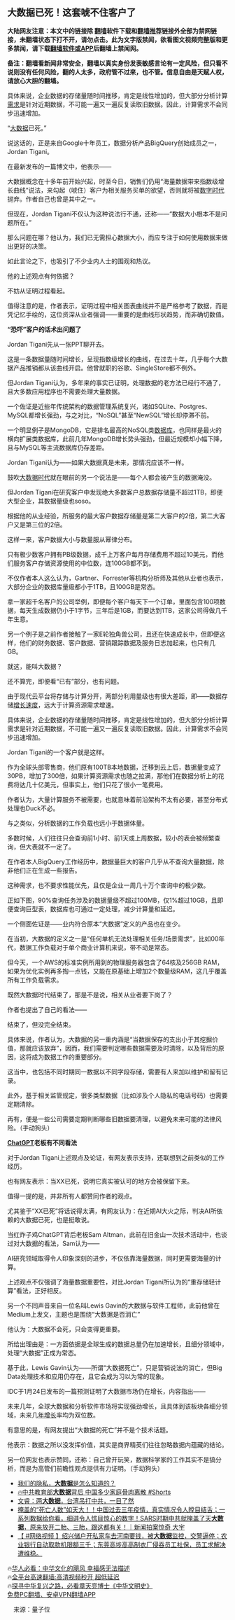  <!-- 面包屑导航 --> <h2>大数据已死！这套唬不住客户了</h2> <p class="notice"><b>大陆网友注意：本文中的链接除 <a href="https://github.com/bannedbook/fanqiang" >翻墙</a>软件下载和<a href="https://github.com/killgcd/justmysocks/blob/master/README.md">翻墙推荐</a>链接外全部为禁网链接，未翻墙状态下打不开，请勿点击。此为文字版禁闻，欲看图文视频完整版和更多禁闻，请下载<a href="https://github.com/bannedbook/fanqiang">翻墙软件或APP</a>后翻墙上禁闻网。</p><p>备注：翻墙看新闻非常安全，翻墙以真实身份发表敏感言论有一定风险，但只看不说则没有任何风险，翻的人太多，政府管不过来，也不管。信息自由是天赋人权，请放心大胆的翻墙。</b></p>  <div class="entry"> <p id="summary">具体来说，企业数据的存储量随时间推移，肯定是线性增加的，但大部分分析计算<a href="https://www.bannedbook.org/bnews/tag/%E9%9C%80%E6%B1%82/" class="st_tag internal_tag" rel="tag" title="标签 需求 下的日志">需求</a>是针对近期数据，不可能一遍又一遍反复读取旧数据。因此，计算需求不会同步迅速增加。</p> <p id="conimg">“<a href="https://www.bannedbook.org/bnews/tag/%e5%a4%a7%e6%95%b0%e6%8d%ae/" class="st_tag internal_tag" rel="tag" title="标签 大数据 下的日志">大数据</a>已死。”</p> <p>说这话的，正是来自Google十年员工，数据分析产品BigQuery创始成员之一，Jordan Tigani。</p> <p>在最新发布的一篇博文中，他表示——</p> <p>大数据概念在十多年前开始兴起，时至今日，销售们仍用“海量数据带来指数级增长曲线”说法，来勾起（唬住）客户为相关服务买单的欲望，否则就将被<span class='wp_keywordlink_affiliate'><a href="https://chinadigitaltimes.net/chinese/" title="中国数字时代" target="_blank">数字时代</a></span>抛弃。作者自己也曾是其中之一。</p> <p>但现在，Jordan Tigani不仅认为这种说法行不通，还称——“数据大小根本不是问题所在。”</p> <p>那么问题在哪？他认为，我们已无需担心数据大小，而应专注于如何使用数据来做出更好的决策。</p> <p>如此言论之下，也吸引了不少业内人士的围观和热议。</p> <p>他的上述观点有何依据？</p> <p>不妨从证明过程看起。</p> <p>值得注意的是，作者表示，证明过程中相关图表曲线并不是严格参考了数据，而是凭记忆手绘的，这位资深从业者强调——重要的是曲线形状趋势，而非确切数值。</p> <p><strong>“恐吓”客户的话术出问题了</strong></p> <p>Jordan Tigani先从一张PPT聊开去。</p> <p>这是一条数据量随时间增长，呈现指数级增长的曲线，在过去十年，几乎每个大数据产品推销都从该曲线开启。他曾就职的谷歌、SingleStore都不例外。</p> <p>但Jordan Tigani认为，多年来的事实已证明，处理数据的老方法已经行不通了，且大多数应用程序也不需要处理大量数据。</p> <p>一个佐证是近些年传统架构的数据管理系统复兴，诸如SQLite、Postgres、MySQL都增长强劲，与之对比，“NoSQL”甚至“NewSQL”增长却停滞不前。</p> <p>一个明显例子是MongoDB，它是排名最高的NoSQL类<a href="https://www.bannedbook.org/bnews/tag/%E6%95%B0%E6%8D%AE%E5%BA%93/" class="st_tag internal_tag" rel="tag" title="标签 数据库 下的日志">数据库</a>，也同样是最火的横向扩展类数据库，此前几年MongoDB增长势头强劲，但最近规模却小幅下降，且与MySQL等主流数据库仍存差距。</p>  <p>Jordan Tigani认为——如果大数据真是未来，那情况应该不一样。</p> <p>鼓吹<a href="https://www.bannedbook.org/bnews/tag/%E5%A4%A7%E6%95%B0%E6%8D%AE%E6%97%B6%E4%BB%A3/" class="st_tag internal_tag" rel="tag" title="标签 大数据时代 下的日志">大数据时代</a>就在眼前的另一个说法是——每个人都会被产生的数据淹没。</p> <p>但Jordan Tigani在研究客户中发现绝大多数客户总数据存储量不超过1TB，即便大型企业，其数据量级也soso。</p> <p>根据他的从业经验，所服务的最大客户数据存储量是第二大客户的2倍，第二大客户又是第三位的2倍。</p> <p>这样一来，客户数据大小与数量服从幂律分布。</p> <p>只有极少数客户拥有PB级数据，成千上万客户每月存储费用不超过10美元，而他们服务客户存储资源使用的中位数，连100GB都不到。</p> <p>不仅作者本人这么认为，Gartner、Forrester等机构分析师及其他从业者也表示，大部分企业的数据库量级都小于1TB，且100GB是常态。</p> <p>拿一家超千名客户的公司举例，即便每个客户每天下一个订单，里面包含100项数据，每天生成数据仍小于1字节，三年后是1GB，而要达到1TB，这家公司得做几千年生意。</p> <p>另一个例子是之前作者接触了一家E轮独角兽公司，且还在快速成长中，但即便这样，他们的财务数据、客户数据、营销跟踪数据及服务日志加起来，也只有几GB。</p> <p>就这，能叫大数据？</p> <p>还不算完，即便看“已有”部分，也有问题。</p> <p>由于现代云平台将存储与计算分开，两部分利用量级也有很大差距，即——数据存储<a href="https://www.bannedbook.org/bnews/tag/%E5%A2%9E%E9%95%BF%E9%80%9F%E5%BA%A6/" class="st_tag internal_tag" rel="tag" title="标签 增长速度 下的日志">增长速度</a>，远大于计算资源需求增速。</p> <p>具体来说，企业数据的存储量随时间推移，肯定是线性增加的，但大部分分析计算需求是针对近期数据，不可能一遍又一遍反复读取旧数据。因此，计算需求不会同步迅速增加。</p> <p>Jordan Tigani的一个客户就是这样。</p> <p>作为全球头部零售商，他们原有100TB本地数据，迁移到云上后，数据量变成了30PB，增加了300倍，如果计算资源需求也随之拉满，那他们在数据分析上的花费将达几十亿美元，但事实上，他们只花了很小一笔费用。</p> <p>作者认为，大量计算服务不被需要，也就意味着前沿架构不太有必要，甚至分布式处理也Duck不必。</p> <p>与之类似，分析数据的工作负载也远小于数据体量。</p>  <p>多数时候，人们往往只会查询前1小时、前1天或上周数据，较小的表会被频繁查询，但大表就不一定了。</p> <p>在作者本人BigQuery工作经历中，数据量巨大的客户几乎从不查询大量数据，除非他们正在生成一些报告。</p> <p>这种需求，也不要求性能优先，且仅是企业一周几十万个查询中的极少数。</p> <p>正如下图，90%查询任务涉及的数据量级不超过100MB，仅1%超过10GB，且即便查询巨型表，数据库也可通过一定处理，减少计算量和延迟。</p> <p>一个侧面佐证是——业内符合原本“大数据”定义的产品也在变少。</p> <p>在当初，大数据的定义之一是“任何单机无法处理相关任务/场景需求”，比如00年代，数据工作负载对于单个商业计算机来说，带不动是常态。</p> <p>但今天，一个AWS的标准实例所用到的物理服务器包含了64核及256GB RAM，如果为优化实例再多掏一点钱，又能在原基础上增加2个数量级RAM，这几乎覆盖所有工作负载需求。</p> <p>既然大数据时代结束了，那是不是说，相关从业者要下岗了？</p> <p>作者也提出了自己的看法——</p> <p>结束了，但没完全结束。</p> <p>具体来说，作者认为，大数据的另一重内涵是“当数据保存的支出小于其挖掘价值，那就应该放弃”，因而，我们需要判定哪些数据需要及时清除，以及背后的原因，这将成为数据工作的重要部分。</p> <p>这当中，也包括不同时期同一数据以不同字段存储，需要有人来加以维护和留有记录。</p> <p>此外，基于相关监管规定，很多类型数据（比如涉及个人隐私的电话号码）也需要定期清除。</p> <p>再有，便是一些公司需要定期判断哪些旧数据要清理，以避免未来可能的法律风险。（手动狗头）</p> <p><strong><a href="https://www.bannedbook.org/bnews/tag/chatgpt/" class="st_tag internal_tag" rel="tag" title="标签 ChatGPT 下的日志">ChatGPT</a>老板有不同看法</strong></p> <p>对于Jordan Tigani上述观点及论证，有网友表示支持，还联想到之前类似的工作经历。</p> <p>也有网友表示：当XX已死，说明它真实被认可的地方会被保留下来。</p>  <p>值得一提的是，并非所有人都赞同作者的观点。</p> <p>尤其鉴于“XX已死”将话说得太满，有网友认为：在近期AI大火之际，判决AI所依赖的大数据已死，也是挺敢说。</p> <p>当红炸子鸡ChatGPT背后老板Sam Altman，此前在旧金山一次技术活动中，也谈过对大数据的看法，Sam认为——</p> <p>AI研究领域取得令人印象深刻的进步，不仅依靠海量数据，同时更需要海量的计算。</p> <p>上述观点不仅强调了海量数据重要性，对比Jordan Tigani所认为的“重存储轻计算”看法，正好相反。</p> <p>另一个不同声音来自一位名叫Lewis Gavin的大数据与软件工程师，此前他曾在Medium上发文，主题也是围绕“大数据是否消亡”</p> <p>他认为：大数据不会死，只会变得更重要。</p> <p>所给出理由是：一方面依据是全球生成的数据总量仍在加速增长，且细分领域中，处理“大数据”正成为常态。</p> <p>基于此，Lewis Gavin认为——所谓“大数据死亡”，只是营销说法的消亡，但Big Data处理技术和应用仍存在，且它会成为习以为常的现象。</p> <p>IDC于1月24日发布的一篇预测证明了大数据市场仍在增长，内容指出——</p> <p>未来几年，全球大数据和分析软件市场将实现强劲增长，且具体到该板块各细分领域，未来几<a href="https://www.bannedbook.org/bnews/tag/%E5%B9%B4%E5%A2%9E%E9%95%BF/" class="st_tag internal_tag" rel="tag" title="标签 年增长 下的日志">年增长</a>率均为双位数。</p> <p>有意思的是，有网友提出“大数据的死亡”并不是个技术话题。</p> <p>他表示：数据之所以没发挥价值，其实是商界精英们往往忽略数据内蕴藏的结论。</p> <p>另一位网友也表示赞同，还称：自己曾开玩笑，数据科学家的工作其实不是搞分析，而是为高管们前瞻性观点提供有力证明。（手动狗头）</p> <p></p> <!--<div id="taboola-mid-1"></div>--><ul class='op-related-articles' title='相关阅读'> <li><a href='https://www.bannedbook.org/bnews/baitai/20230206/1845133.html' target='_blank'>我们的隐私，<b>大数据</b>是怎么知道的？</a></li> <li><a href='https://www.bannedbook.org/bnews/sohnews/20230202/1843677.html' target='_blank'>🔥中共教育部<b>大数据</b>背后 中国多少家庭骨肉离散 #Shorts</a></li> <li><a href='https://www.bannedbook.org/bnews/sohnews/20230123/1839727.html' target='_blank'>文睿：两<b>大数据</b>，台湾吊打中共，一目了然</a></li> <li><a href='https://www.bannedbook.org/bnews/sohnews/20230116/1836936.html' target='_blank'>掩盖的“死亡人数”如天大！！中国过去三年疫情，真实情况令人瞠目结舌；一系列数据给你看，细讲令人怵目惊心的数字！SARS时期中共就掩盖了天<b>大数据</b>，原来放开二胎、三胎，跟这都有关！｜新闻拍案惊奇 大宇</a></li> <li><a href='https://www.bannedbook.org/bnews/bannedvideo/20230106/1832702.html' target='_blank'>【 #网络视频 】绍兴储户开私家车去河南要钱，被<b>大数据</b>监控，交警逼停；农业银行自动取款机限额三千；东莞高埗高高制衣厂侵吞员工社保，员工求解决遭维稳。</a></li> </ul> <p class="texttj"> 🔥<a href="https://www.bannedbook.org/bnews/comments/20220220/1694796.html" target="_blank">华人必看：中华文化的飓风 幸福感无法描述</a><br/> 🔥<a href="https://github.com/bannedbook/fanqiang/wiki/V2ray%E6%9C%BA%E5%9C%BA" target="_blank">全平台高速翻墙:高清视频秒开,超低延迟</a><br/> 🔥<a href="https://www.bannedbook.org/bnews/comments/20220808/1768773.html" target="_blank">探寻中华复兴之路，必看章天亮博士《中华文明史》</a><br/> <a href="https://github.com/bannedbook/fanqiang/wiki/%E7%A6%81%E9%97%BB%E7%BD%91%E5%AE%89%E5%8D%93%E7%BF%BB%E5%A2%99%E6%96%B0%E9%97%BBAPP" target="_blank">免费PC翻墙、安卓VPN翻墙APP</a><br/> </p><p class="src-info">　来源：量子位 </p> <a name='sharetosocial'></a> <div style="margin-bottom:5px;padding-bottom:5px;clear:both"> <div id="archive-pix-1" class="banner-ads"> <!-- AuctionX Display platform tag START --> <div id="27602x728x90x621x_ADSLOT1" clicktrack="%%CLICK_URL_ESC%%"></div>  <!-- AuctionX Display platform tag END --> </div> <div id="archive-pix-2" class="banner-ads"> <!-- AuctionX Display platform tag START --> <div id="27556x300x250x621x_ADSLOT1" clicktrack="%%CLICK_URL_ESC%%" style="margin:0 auto;text-align:center"></div>  <!-- AuctionX Display platform tag END --> </div> </div>  <div id="archive-pix-1" class="banner-ads"> <!-- AuctionX Display platform tag START --> <div id="27603x728x90x621x_ADSLOT1" clicktrack="%%CLICK_URL_ESC%%"></div>  <!-- AuctionX Display platform tag END --> </div> </div><!--END ENTRY--> 
